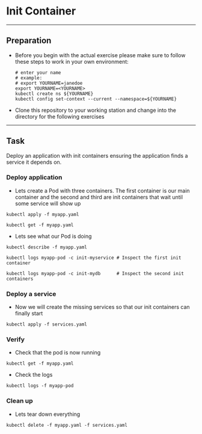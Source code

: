 # Init Container

---

## Preparation

* Before you begin with the actual exercise please make sure to follow these steps to work in your own environment:

  ```shell
  # enter your name
  # example:
  # export YOURNAME=janedoe
  export YOURNAME=<YOURNAME>
  kubectl create ns ${YOURNAME}
  kubectl config set-context --current --namespace=${YOURNAME}
  ```

* Clone this repository to your working station and change into the directory for the following exercises

---

## Task

Deploy an application with init containers ensuring the application finds a service it depends on.

### Deploy application

* Lets create a Pod with three containers. The first container is our main container and the second and third are init containers that wait until some service will show up

```shell
kubectl apply -f myapp.yaml

kubectl get -f myapp.yaml
```

* Lets see what our Pod is doing

```shell
kubectl describe -f myapp.yaml

kubectl logs myapp-pod -c init-myservice # Inspect the first init container

kubectl logs myapp-pod -c init-mydb      # Inspect the second init containers
```

### Deploy a service

* Now we will create the missing services so that our init containers can finally start

```shell
kubectl apply -f services.yaml
```

### Verify

* Check that the pod is now running

```shell
kubectl get -f myapp.yaml
```

* Check the logs

```shell
kubectl logs -f myapp-pod
```

### Clean up

* Lets tear down everything

```shell
kubectl delete -f myapp.yaml -f services.yaml
```
